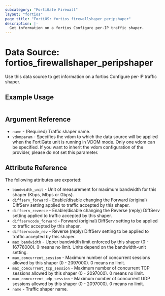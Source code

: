 ```yaml
---
subcategory: "FortiGate Firewall"
layout: "fortios"
page_title: "FortiOS: fortios_firewallshaper_peripshaper"
description: |-
  Get information on a fortios Configure per-IP traffic shaper.
---
```


# Data Source: fortios_firewallshaper_peripshaper
Use this data source to get information on a fortios Configure per-IP traffic shaper.


## Example Usage

```hcl

```

## Argument Reference

* `name` - (Required) Traffic shaper name.
* `vdomparam` - Specifies the vdom to which the data source will be applied when the FortiGate unit is running in VDOM mode. Only one vdom can be specified. If you want to inherit the vdom configuration of the provider, please do not set this parameter.

## Attribute Reference

The following attributes are exported:

* `bandwidth_unit` - Unit of measurement for maximum bandwidth for this shaper (Kbps, Mbps or Gbps).
* `diffserv_forward` - Enable/disable changing the Forward (original) DiffServ setting applied to traffic accepted by this shaper.
* `diffserv_reverse` - Enable/disable changing the Reverse (reply) DiffServ setting applied to traffic accepted by this shaper.
* `diffservcode_forward` - Forward (original) DiffServ setting to be applied to traffic accepted by this shaper.
* `diffservcode_rev` - Reverse (reply) DiffServ setting to be applied to traffic accepted by this shaper.
* `max_bandwidth` - Upper bandwidth limit enforced by this shaper (0 - 16776000). 0 means no limit. Units depend on the bandwidth-unit setting.
* `max_concurrent_session` - Maximum number of concurrent sessions allowed by this shaper (0 - 2097000). 0 means no limit.
* `max_concurrent_tcp_session` - Maximum number of concurrent TCP sessions allowed by this shaper (0 - 2097000). 0 means no limit.
* `max_concurrent_udp_session` - Maximum number of concurrent UDP sessions allowed by this shaper (0 - 2097000). 0 means no limit.
* `name` - Traffic shaper name.
